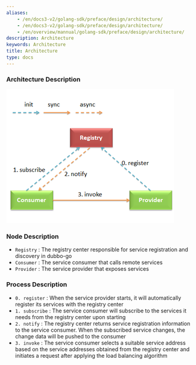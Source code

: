 ```yaml
---
aliases:
    - /en/docs3-v2/golang-sdk/preface/design/architecture/
    - /en/docs3-v2/golang-sdk/preface/design/architecture/
    - /en/overview/mannual/golang-sdk/preface/design/architecture/
description: Architecture
keywords: Architecture
title: Architecture
type: docs
---
```







### Architecture Description

![architecture](/imgs/docs3-v2/golang-sdk/concept/more/architecture/architecture.png)

### Node Description

* `Registry` : The registry center responsible for service registration and discovery in dubbo-go
* `Consumer` : The service consumer that calls remote services
* `Provider` : The service provider that exposes services

### Process Description
* `0. register` : When the service provider starts, it will automatically register its services with the registry center
* `1. subscribe` : The service consumer will subscribe to the services it needs from the registry center upon starting
* `2. notify` : The registry center returns service registration information to the service consumer. When the subscribed service changes, the change data will be pushed to the consumer
* `3. invoke` : The service consumer selects a suitable service address based on the service addresses obtained from the registry center and initiates a request after applying the load balancing algorithm

